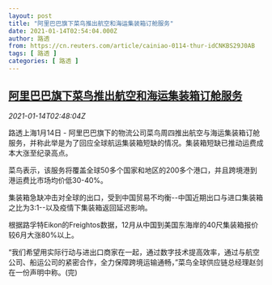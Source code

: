 ```yaml
---
layout: post
title: "阿里巴巴旗下菜鸟推出航空和海运集装箱订舱服务"
date: 2021-01-14T02:54:04.000Z
author: 路透
from: https://cn.reuters.com/article/cainiao-0114-thur-idCNKBS29J0AB
tags: [ 路透 ]
categories: [ 路透 ]
---
```

<!--1610592844000-->
[阿里巴巴旗下菜鸟推出航空和海运集装箱订舱服务](https://cn.reuters.com/article/cainiao-0114-thur-idCNKBS29J0AB)
------

<div>
<div><i>2021-01-14T02:48:04Z</i></div><p>路透上海1月14日 - 阿里巴巴旗下的物流公司菜鸟周四推出航空与海运集装箱订舱服务，并称此举是为了回应全球航运集装箱短缺的情况。集装箱短缺已推动运费成本大涨至纪录高点。</p><p>菜鸟表示，该服务将覆盖全球50多个国家和地区的200多个港口，并且跨境港到港运费比市场均价低30-40%。</p><p>集装箱急缺冲击对全球的出口，受到中国贸易不均衡--中国近期出口与进口集装箱之比为3:1--以及疫情下集装箱返回延迟影响。</p><p>根据路孚特Eikon的Freightos数据，12月从中国到美国东海岸的40尺集装箱报价较6月大涨80%以上。</p><p>“我们希望用实际行动与进出口商家在一起，通过数字技术提高效率，通过与航空公司、船运公司的紧密合作，全力保障跨境运输通畅，”菜鸟全球供应链总经理赵剑在一份声明中称。(完)</p>
</div>
